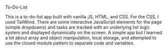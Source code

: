 To-Do-List

This is a to-do-list app built with vanilla JS, HTML, and CSS. For the CSS, I used TailWind. There are some interactive JavaScript elements for the page (simple dropdowns) and tasks are tracked with an underlying list logic system and displayed dynamically on the screen. A simple app but I learned a lot about array and object manipulation, local storage, and attempted to use the closed module pattern to separate code and variables. 